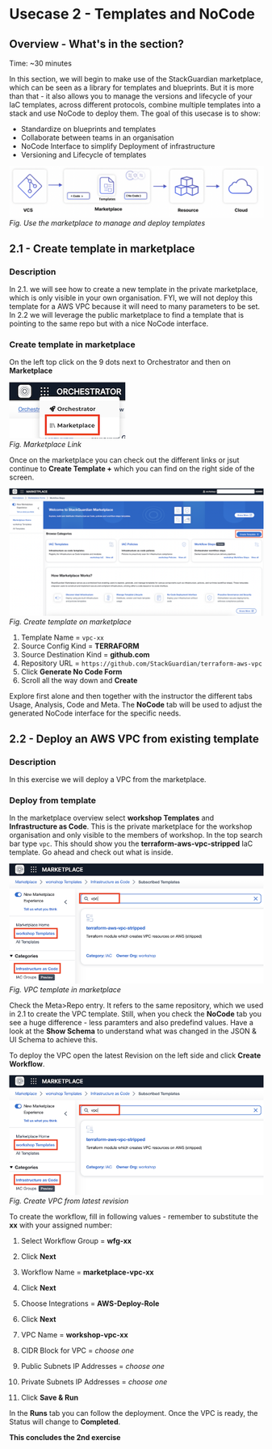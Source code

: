 # Usecase 2 - Templates and NoCode

## Overview - What's in the section?
Time: ~30 minutes

In this section, we will begin to make use of the StackGuardian marketplace, which can be seen as a library for templates and blueprints. But it is more than that - it also allows you to manage the versions and lifecycle of your IaC templates, across different protocols, combine multiple templates into a stack and use NoCode to deploy them. 
The goal of this usecase is to show:

* Standardize on blueprints and templates
* Collaborate between teams in an organisation
* NoCode Interface to simplify Deployment of infrastructure
* Versioning and Lifecycle of templates


![Usecase 2](image/usecase2.png)
_Fig. Use the marketplace to manage and deploy templates_

## 2.1 - Create template in marketplace
### Description
In 2.1. we will see how to create a new template in the private marketplace, which is only visible in your own organisation. FYI, we will not deploy this template for a AWS VPC because it will need to many parameters to be set. 
In 2.2 we will leverage the public marketplace to find a template that is pointing to the same repo but with a nice NoCode interface.

### Create template in marketplace
On the left top click on the 9 dots next to Orchestrator and then on **Marketplace**
  
![Marketplacelink](image/marketplacelink.png)  
_Fig. Marketplace Link_  
  
Once on the marketplace you can check out the different links or jsut continue to **Create Template +** which you can find on the right side of the screen.

![Create Template](image/marketplace.png) 
_Fig. Create template on marketplace_  

1. Template Name = ``vpc-xx``
2. Source Config Kind = **TERRAFORM**
3. Source Destination Kind = **github.com**
4. Repository URL = ``https://github.com/StackGuardian/terraform-aws-vpc``
5. Click **Generate No Code Form**
6. Scroll all the way down and **Create**

Explore first alone and then together with the instructor the different tabs Usage, Analysis, Code and Meta. 
The **NoCode** tab will be used to adjust the generated NoCode interface for the specific needs. 


## 2.2 - Deploy an AWS VPC from existing template
### Description
In this exercise we will deploy a VPC from the marketplace.  

### Deploy from template
In the marketplace overview select **workshop Templates** and **Infrastructure as Code**. This is the private marketplace for the workshop organisation and only visible to the members of workshop. 
In the top search bar type ``vpc``. This should show you the **terraform-aws-vpc-stripped** IaC template. Go ahead and check out what is inside.

![VPC template](image/vpctemplate.png) 
_Fig. VPC template in marketplace_  

Check the Meta>Repo entry. It refers to the same repository, which we used in 2.1 to create the VPC template. Still, when you check the **NoCode** tab you see a huge difference - less paramters and also predefind values. Have a look at the **Show Schema** to understand what was changed in the JSON & UI Schema to achieve this. 

To deploy the VPC open the latest Revision on the left side and click **Create Workflow**.

![VPC revision](image/vpctemplate.png) 
_Fig. Create VPC from latest revision_  

To create the workflow, fill in following values - remember to substitute the **xx** with your assigned number: 

1. Select Workflow Group = **wfg-xx**
2. Click **Next**

3. Workflow Name = **marketplace-vpc-xx**
4. Click **Next**

5. Choose Integrations = **AWS-Deploy-Role**
6. Click **Next**

7. VPC Name = **workshop-vpc-xx**
8. CIDR Block for VPC = _choose one_
9. Public Subnets IP Addresses = _choose one_
10. Private Subnets IP Addresses = _choose one_
11. Click **Save & Run**

In the **Runs** tab you can follow the deployment. Once the VPC is ready, the Status will change to **Completed**. 

**This concludes the 2nd exercise**